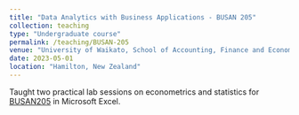 ```yaml
---
title: "Data Analytics with Business Applications - BUSAN 205"
collection: teaching
type: "Undergraduate course"
permalink: /teaching/BUSAN-205
venue: "University of Waikato, School of Accounting, Finance and Economics"
date: 2023-05-01
location: "Hamilton, New Zealand"
---
```


Taught two practical lab sessions on econometrics and statistics for [BUSAN205](https://www.waikato.ac.nz/int/study/papers/busan205/2025/) in Microsoft Excel.